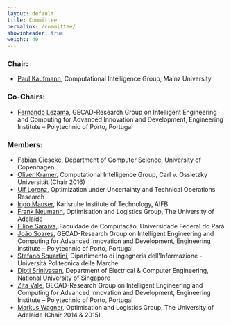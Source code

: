 ```yaml
---
layout: default
title: Committee
permalink: /committee/
showinheader: true
weight: 40
---
```


<h3><b>Chair:</b></h3>

- <a href="https://ci.bwl.uni-mainz.de/">Paul Kaufmann</a>, Computational Intelligence Group, Mainz University

<h3><b>Co-Chairs:</b></h3>

- <a href="http://www.gecad.isep.ipp.pt">Fernando Lezama</a>, GECAD-Research Group on Intelligent Engineering and Computing for Advanced Innovation and Development, Engineering Institute – Polytechnic of Porto, Portugal

<h3><b>Members:</b></h3>

- <a href="http://diku.dk/english/staff/?pure=en/persons/473301">Fabian Gieseke</a>, Department of Computer Science, University of Copenhagen
- <a href="http://www.ci.uni-oldenburg.de/">Oliver Kramer</a>, Computational Intelligence Group, Carl v. Ossietzky Universität (Chair 2016)
- <a href="http://www.wiwi.uni-siegen.de/technologiemanagement/">Ulf Lorenz</a>, Optimization under Uncertainty and Technical Operations Research
- <a href="http://www.aifb.kit.edu/web/Ingo_Mauser/en">Ingo Mauser</a>, Karlsruhe Institute of Technology, AIFB
- <a href="http://cs.adelaide.edu.au/%7Efrank">Frank Neumann</a>, Optimisation and Logistics Group, The University of Adelaide
- <a href="http://filipesaraiva.info/">Filipe Saraiva</a>, Faculdade de Computação, Universidade Federal do Pará
- <a href="http://www.gecad.isep.ipp.pt">João Soares</a>, GECAD-Research Group on Intelligent Engineering and Computing for Advanced Innovation and Development, Engineering Institute – Polytechnic of Porto, Portugal
- <a href="http://www.dii.univpm.it/stefano.squartini">Stefano Squartini</a>, Dipartimento di Ingegneria dell'Informazione - Università Politecnica delle Marche
- <a href="http://www.ece.nus.edu.sg/stfpage/elesd/">Dipti Srinivasan</a>, Department of Electrical &amp; Computer Engineering, National University of Singapore
- <a href="http://www.gecad.isep.ipp.pt">Zita Vale</a>, GECAD-Research Group on Intelligent Engineering and Computing for Advanced Innovation and Development, Engineering Institute – Polytechnic of Porto, Portugal
- <a href="http://cs.adelaide.edu.au/%7Emarkus">Markus Wagner</a>, Optimisation and Logistics Group, The University of Adelaide (Chair 2014 &amp; 2015)

